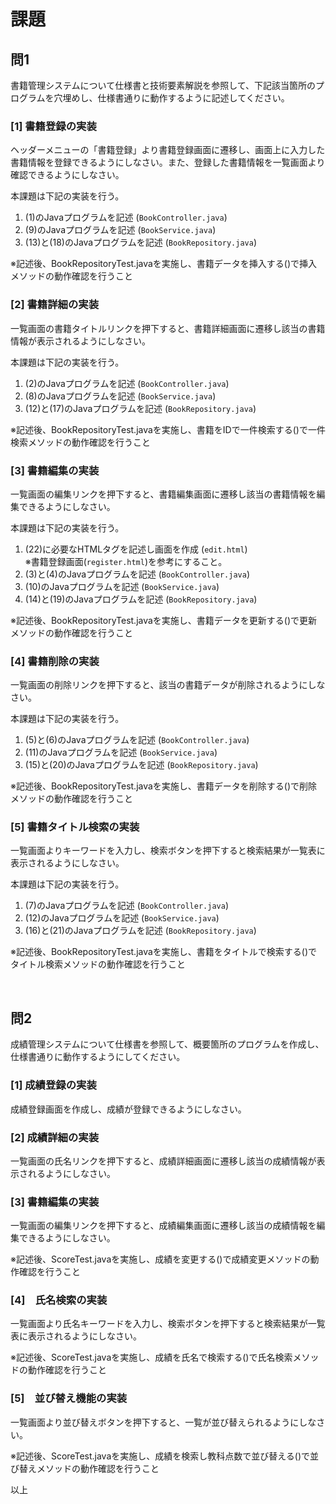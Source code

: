 # 課題


## 問1

書籍管理システムについて仕様書と技術要素解説を参照して、下記該当箇所のプログラムを穴埋めし、仕様書通りに動作するように記述してください。  

### [1] 書籍登録の実装
ヘッダーメニューの「書籍登録」より書籍登録画面に遷移し、画面上に入力した書籍情報を登録できるようにしなさい。また、登録した書籍情報を一覧画面より確認できるようにしなさい。  

本課題は下記の実装を行う。  

1. (1)のJavaプログラムを記述 (``BookController.java``)
2. (9)のJavaプログラムを記述 (``BookService.java``)
3. (13)と(18)のJavaプログラムを記述 (``BookRepository.java``)

※記述後、BookRepositoryTest.javaを実施し、書籍データを挿入する()で挿入メソッドの動作確認を行うこと  

### [2] 書籍詳細の実装
一覧画面の書籍タイトルリンクを押下すると、書籍詳細画面に遷移し該当の書籍情報が表示されるようにしなさい。  

本課題は下記の実装を行う。  

1. (2)のJavaプログラムを記述 (``BookController.java``)
2. (8)のJavaプログラムを記述 (``BookService.java``)
3. (12)と(17)のJavaプログラムを記述 (``BookRepository.java``)

※記述後、BookRepositoryTest.javaを実施し、書籍をIDで一件検索する()で一件検索メソッドの動作確認を行うこと  

### [3] 書籍編集の実装
一覧画面の編集リンクを押下すると、書籍編集画面に遷移し該当の書籍情報を編集できるようにしなさい。

本課題は下記の実装を行う。  

1. (22)に必要なHTMLタグを記述し画面を作成 (``edit.html``)  
※書籍登録画面(``register.html``)を参考にすること。
1. (3)と(4)のJavaプログラムを記述 (``BookController.java``)
2. (10)のJavaプログラムを記述 (``BookService.java``)
3. (14)と(19)のJavaプログラムを記述 (``BookRepository.java``)

※記述後、BookRepositoryTest.javaを実施し、書籍データを更新する()で更新メソッドの動作確認を行うこと  

### [4] 書籍削除の実装
一覧画面の削除リンクを押下すると、該当の書籍データが削除されるようにしなさい。  

本課題は下記の実装を行う。  

1. (5)と(6)のJavaプログラムを記述 (``BookController.java``)
2. (11)のJavaプログラムを記述 (``BookService.java``)
3. (15)と(20)のJavaプログラムを記述 (``BookRepository.java``)

※記述後、BookRepositoryTest.javaを実施し、書籍データを削除する()で削除メソッドの動作確認を行うこと  

### [5] 書籍タイトル検索の実装
一覧画面よりキーワードを入力し、検索ボタンを押下すると検索結果が一覧表に表示されるようにしなさい。  

本課題は下記の実装を行う。  

1. (7)のJavaプログラムを記述 (``BookController.java``)
2. (12)のJavaプログラムを記述 (``BookService.java``)
3. (16)と(21)のJavaプログラムを記述 (``BookRepository.java``)

※記述後、BookRepositoryTest.javaを実施し、書籍をタイトルで検索する()でタイトル検索メソッドの動作確認を行うこと  

<br>

## 問2

成績管理システムについて仕様書を参照して、概要箇所のプログラムを作成し、仕様書通りに動作するようにしてください。

### [1] 成績登録の実装

成績登録画面を作成し、成績が登録できるようにしなさい。  

### [2] 成績詳細の実装

一覧画面の氏名リンクを押下すると、成績詳細画面に遷移し該当の成績情報が表示されるようにしなさい。  

### [3] 書籍編集の実装

一覧画面の編集リンクを押下すると、成績編集画面に遷移し該当の成績情報を編集できるようにしなさい。  

※記述後、ScoreTest.javaを実施し、成績を変更する()で成績変更メソッドの動作確認を行うこと  

### [4]　氏名検索の実装
一覧画面より氏名キーワードを入力し、検索ボタンを押下すると検索結果が一覧表に表示されるようにしなさい。  

※記述後、ScoreTest.javaを実施し、成績を氏名で検索する()で氏名検索メソッドの動作確認を行うこと  

### [5]　並び替え機能の実装
一覧画面より並び替えボタンを押下すると、一覧が並び替えられるようにしなさい。  

※記述後、ScoreTest.javaを実施し、成績を検索し教科点数で並び替える()で並び替えメソッドの動作確認を行うこと  

以上
